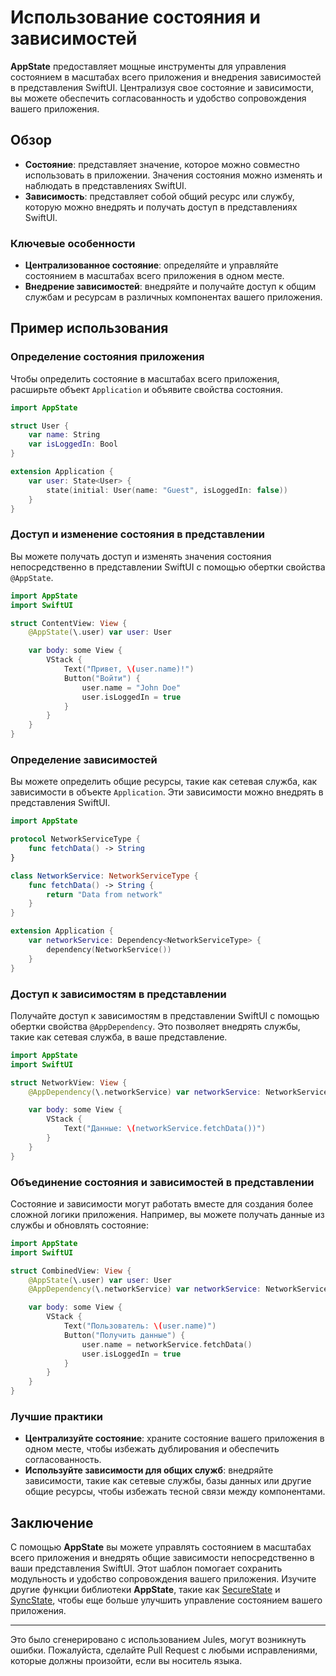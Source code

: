 # Использование состояния и зависимостей

**AppState** предоставляет мощные инструменты для управления состоянием в масштабах всего приложения и внедрения зависимостей в представления SwiftUI. Централизуя свое состояние и зависимости, вы можете обеспечить согласованность и удобство сопровождения вашего приложения.

## Обзор

- **Состояние**: представляет значение, которое можно совместно использовать в приложении. Значения состояния можно изменять и наблюдать в представлениях SwiftUI.
- **Зависимость**: представляет собой общий ресурс или службу, которую можно внедрять и получать доступ в представлениях SwiftUI.

### Ключевые особенности

- **Централизованное состояние**: определяйте и управляйте состоянием в масштабах всего приложения в одном месте.
- **Внедрение зависимостей**: внедряйте и получайте доступ к общим службам и ресурсам в различных компонентах вашего приложения.

## Пример использования

### Определение состояния приложения

Чтобы определить состояние в масштабах всего приложения, расширьте объект `Application` и объявите свойства состояния.

```swift
import AppState

struct User {
    var name: String
    var isLoggedIn: Bool
}

extension Application {
    var user: State<User> {
        state(initial: User(name: "Guest", isLoggedIn: false))
    }
}
```

### Доступ и изменение состояния в представлении

Вы можете получать доступ и изменять значения состояния непосредственно в представлении SwiftUI с помощью обертки свойства `@AppState`.

```swift
import AppState
import SwiftUI

struct ContentView: View {
    @AppState(\.user) var user: User

    var body: some View {
        VStack {
            Text("Привет, \(user.name)!")
            Button("Войти") {
                user.name = "John Doe"
                user.isLoggedIn = true
            }
        }
    }
}
```

### Определение зависимостей

Вы можете определить общие ресурсы, такие как сетевая служба, как зависимости в объекте `Application`. Эти зависимости можно внедрять в представления SwiftUI.

```swift
import AppState

protocol NetworkServiceType {
    func fetchData() -> String
}

class NetworkService: NetworkServiceType {
    func fetchData() -> String {
        return "Data from network"
    }
}

extension Application {
    var networkService: Dependency<NetworkServiceType> {
        dependency(NetworkService())
    }
}
```

### Доступ к зависимостям в представлении

Получайте доступ к зависимостям в представлении SwiftUI с помощью обертки свойства `@AppDependency`. Это позволяет внедрять службы, такие как сетевая служба, в ваше представление.

```swift
import AppState
import SwiftUI

struct NetworkView: View {
    @AppDependency(\.networkService) var networkService: NetworkServiceType

    var body: some View {
        VStack {
            Text("Данные: \(networkService.fetchData())")
        }
    }
}
```

### Объединение состояния и зависимостей в представлении

Состояние и зависимости могут работать вместе для создания более сложной логики приложения. Например, вы можете получать данные из службы и обновлять состояние:

```swift
import AppState
import SwiftUI

struct CombinedView: View {
    @AppState(\.user) var user: User
    @AppDependency(\.networkService) var networkService: NetworkServiceType

    var body: some View {
        VStack {
            Text("Пользователь: \(user.name)")
            Button("Получить данные") {
                user.name = networkService.fetchData()
                user.isLoggedIn = true
            }
        }
    }
}
```

### Лучшие практики

- **Централизуйте состояние**: храните состояние вашего приложения в одном месте, чтобы избежать дублирования и обеспечить согласованность.
- **Используйте зависимости для общих служб**: внедряйте зависимости, такие как сетевые службы, базы данных или другие общие ресурсы, чтобы избежать тесной связи между компонентами.

## Заключение

С помощью **AppState** вы можете управлять состоянием в масштабах всего приложения и внедрять общие зависимости непосредственно в ваши представления SwiftUI. Этот шаблон помогает сохранить модульность и удобство сопровождения вашего приложения. Изучите другие функции библиотеки **AppState**, такие как [SecureState](usage-securestate.md) и [SyncState](usage-syncstate.md), чтобы еще больше улучшить управление состоянием вашего приложения.

---
Это было сгенерировано с использованием Jules, могут возникнуть ошибки. Пожалуйста, сделайте Pull Request с любыми исправлениями, которые должны произойти, если вы носитель языка.
